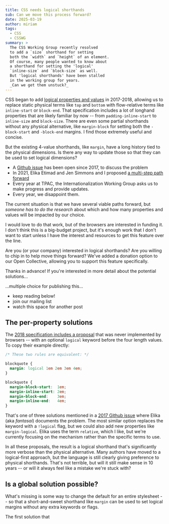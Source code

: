 ```yaml
---
title: CSS needs logical shorthands
sub: Can we move this process forward?
date: 2025-03-19
author: miriam
tags:
  - CSS
  - CSSWG
summary: >
  The CSS Working Group recently resolved
  to add a `size` shorthand for setting
  both the `width` and `height` of an element.
  Of course, many people wanted to know about
  a shorthand for setting the 'logical'
  `inline-size` and `block-size` as well.
  But 'logical shorthands' have been stalled
  in the working group for years.
  _Can we get them unstuck?_
---
```


CSS began to add
[logical properties and values](https://www.w3.org/TR/css-logical-1/)
in 2017-2018,
allowing us to replace
static physical terms like `top` and `bottom`
with flow-relative terms like `inline-start` or `block-end`.
That specification includes a lot of
longhand properties that are likely familiar by now --
from `padding-inline-start` to `inline-size` and `block-size`.
There are even some partial shorthands
without any physical alternative,
like `margin-block` for setting both
the `-block-start` and `-block-end` margins.
I find those extremely useful and concise.

But the existing 4-value shorthands,
like `margin`,
have a long history tied to the physical dimensions.
Is there any way to update those
so that they can be used to set logical dimensions?

- A [Github issue](https://github.com/w3c/csswg-drafts/issues/1282)
  has been open since 2017,
  to discuss the problem
- In 2021, Elika Etimad and Jen Simmons and I
  proposed [a multi-step path forward](https://github.com/w3c/csswg-drafts/issues/1282#issuecomment-952428897)
- Every year at TPAC,
  the Internationalization Working Group
  asks us to make progress and provide updates.
- Every year, we disappoint them.

The current situation
is that we have several viable paths forward,
but _someone has to do the research_
about which and how many properties and values
will be impacted by our choice.

I would love to do that work,
but of the browsers are interested in funding it.
I don't think this is a big-budget project,
but it's enough work that I don't want to start
unless I have the interest and resources
to get this feature over the line.

Are you (or your company) interested in logical shorthands?
Are you willing to chip in
to help move things forward?
We've added a donation option to our Open Collective,
allowing you to support this feature specifically.


Thanks in advance!
If you're interested in more detail
about the potential solutions…

…multiple choice for publishing this…

- keep reading below!
- join our mailing list
- watch this space for another post


## The per-property solutions

The [2018 specification includes a proposal](https://www.w3.org/TR/css-logical-1/#logical-shorthand-keyword)
that was never implemented by browsers --
with an optional `logical` keyword
before the four length values.
To copy their example directly:

```css
/* These two rules are equivalent: */

blockquote {
  margin: logical 1em 2em 3em 4em;
}

blockquote {
  margin-block-start:  1em;
  margin-inline-start: 2em;
  margin-block-end:    3em;
  margin-inline-end:   4em;
}
```

That's one of three solutions
mentioned in a [2017 Github issue](https://github.com/w3c/csswg-drafts/issues/1282)
where Elika (aka _fantasai_)
documents the problem.
The most similar option
replaces the keyword with a `!logical` flag,
but we could also add new properties
like `margin-logical`.
Elika uses the term `relative`, which I like,
but we're currently focusing on the mechanism
rather than the specific terms to use.

In all these proposals,
the result is a logical shorthand
that's significantly more verbose
than the physical alternative.
Many authors have moved to a logical-first approach,
but the language is still clearly giving preference
to physical shorthands.
That's not terrible,
but will it still make sense in 10 years --
or will it always feel like a mistake we're stuck with?

## Is a global solution possible?

What's missing
is some way to change the default
for an entire stylesheet --
so that a short-and-sweet shorthand like `margin`
can be used to set logical margins
without any extra keywords or flags.

The first solution that
